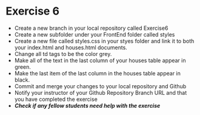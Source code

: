 # Exercise 6
<ul>
    <li>Create a new branch in your local repository called Exercise6</li>
    <li>Create a new subfolder under your FrontEnd folder called styles</li>
    <li>Create a new file called styles.css in your styes folder and link it to both your index.html and houses.html documents.</li>
    <li>Change all td tags to be the color grey.</li>
    <li>Make all of the text in the last column of your houses table appear in green.</li>
    <li>Make the last item of the last column in the houses table appear in black.</li>
    <li>Commit and merge your changes to your local repository and Github</li>
    <li>Notify your instructor of your Github Repository Branch URL and that you have completed the exercise</li>
    <li><em><strong>Check if any fellow students need help with the exercise</strong></em></li>
</ul>